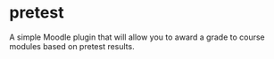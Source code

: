 # pretest
A simple Moodle plugin that will allow you to award a grade to course modules based on pretest results.

